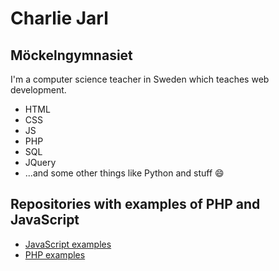 # Charlie Jarl
## Möckelngymnasiet
I'm a computer science teacher in Sweden which teaches web development.
- HTML
- CSS
- JS
- PHP
- SQL
- JQuery
- ...and some other things like Python and stuff 😄

## Repositories with examples of PHP and JavaScript
- [JavaScript examples](https://github.com/j4rl/js_ex)
- [PHP examples](https://github.com/j4rl/php_ex)
